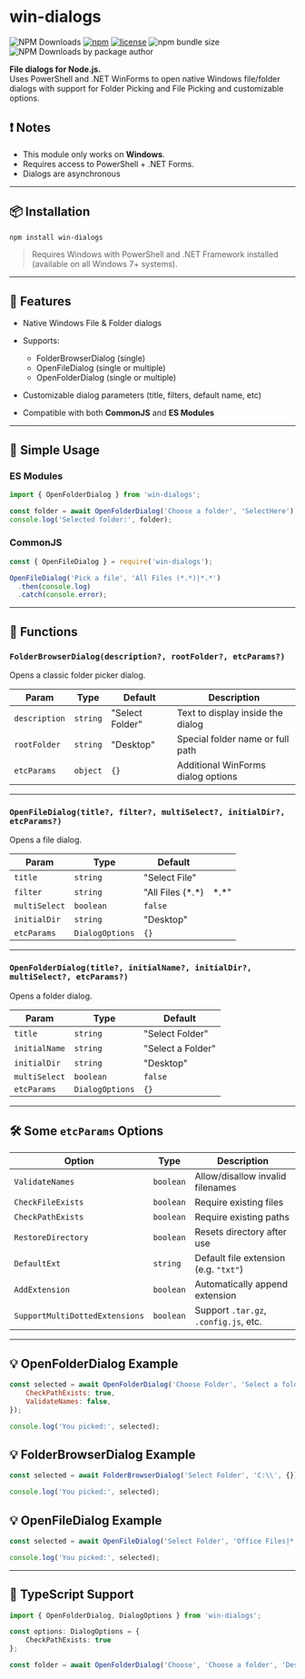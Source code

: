 # win-dialogs

![NPM Downloads](https://img.shields.io/npm/dw/win-dialogs)
[![npm](https://img.shields.io/npm/v/win-dialogs.svg)](https://www.npmjs.com/package/win-dialogs)
[![license](https://img.shields.io/npm/l/win-dialogs.svg)](https://github.com/PFearr/win-dialogs/blob/main/LICENSE)
![npm bundle size](https://img.shields.io/bundlephobia/min/win-dialogs)
![NPM Downloads by package author](https://img.shields.io/npm-stat/dy/pfearr)



**File dialogs for Node.js.**  
Uses PowerShell and .NET WinForms to open native Windows file/folder dialogs with support for Folder Picking and File Picking and customizable options.



## ❗ Notes

* This module only works on **Windows**.
* Requires access to PowerShell + .NET Forms.
* Dialogs are asynchronous

---

## 📦 Installation

```bash
npm install win-dialogs
````

> Requires Windows with PowerShell and .NET Framework installed (available on all Windows 7+ systems).

---

## 🧠 Features

* Native Windows File & Folder dialogs
* Supports:

  * FolderBrowserDialog (single)
  * OpenFileDialog (single or multiple)
  * OpenFolderDialog (single or multiple)
* Customizable dialog parameters (title, filters, default name, etc)
* Compatible with both **CommonJS** and **ES Modules**

---

## 🚀 Simple Usage

### ES Modules

```js
import { OpenFolderDialog } from 'win-dialogs';

const folder = await OpenFolderDialog('Choose a folder', 'SelectHere');
console.log('Selected folder:', folder);
```

### CommonJS

```js
const { OpenFileDialog } = require('win-dialogs');

OpenFileDialog('Pick a file', 'All Files (*.*)|*.*')
  .then(console.log)
  .catch(console.error);
```

---

## 📘 Functions

### `FolderBrowserDialog(description?, rootFolder?, etcParams?)`

Opens a classic folder picker dialog.

| Param         | Type     | Default         | Description                        |
| ------------- | -------- | --------------- | ---------------------------------- |
| `description` | `string` | "Select Folder" | Text to display inside the dialog  |
| `rootFolder`  | `string` | "Desktop"       | Special folder name or full path   |
| `etcParams`   | `object` | `{}`            | Additional WinForms dialog options |

---

### `OpenFileDialog(title?, filter?, multiSelect?, initialDir?, etcParams?)`

Opens a file dialog.

| Param         | Type            | Default            |        |
| ------------- | --------------- | ------------------ | ------ |
| `title`       | `string`        | "Select File"      |        |
| `filter`      | `string`        | "All Files (\*.\*) | \*.\*" |
| `multiSelect` | `boolean`       | `false`            |        |
| `initialDir`  | `string`        | "Desktop"          |        |
| `etcParams`   | `DialogOptions` | `{}`               |        |

---

### `OpenFolderDialog(title?, initialName?, initialDir?, multiSelect?, etcParams?)`

Opens a folder dialog.

| Param         | Type            | Default           |
| ------------- | --------------- | ----------------- |
| `title`       | `string`        | "Select Folder"   |
| `initialName` | `string`        | "Select a Folder" |
| `initialDir`  | `string`        | "Desktop"         |
| `multiSelect` | `boolean`       | `false`           |
| `etcParams`   | `DialogOptions` | `{}`              |

---

## 🛠 Some `etcParams` Options

| Option                         | Type      | Description                                                 |
| ------------------------------ | --------- | ----------------------------------------------------------- |
| `ValidateNames`                | `boolean` | Allow/disallow invalid filenames                            |
| `CheckFileExists`              | `boolean` | Require existing files                                      |
| `CheckPathExists`              | `boolean` | Require existing paths                                      |
| `RestoreDirectory`             | `boolean` | Resets directory after use                                  |
| `DefaultExt`                   | `string`  | Default file extension (e.g. `"txt"`)                       |
| `AddExtension`                 | `boolean` | Automatically append extension                              |
| `SupportMultiDottedExtensions` | `boolean` | Support `.tar.gz`, `.config.js`, etc.                       |

---

## 💡 OpenFolderDialog Example

```js
const selected = await OpenFolderDialog('Choose Folder', 'Select a folder now', 'Desktop', false, {
	CheckPathExists: true,
	ValidateNames: false,
});

console.log('You picked:', selected);
```

## 💡 FolderBrowserDialog Example

```js
const selected = await FolderBrowserDialog('Select Folder', 'C:\\', {});

console.log('You picked:', selected);
```

## 💡 OpenFileDialog Example

```js
const selected = await OpenFileDialog('Select Folder', 'Office Files|*.doc;*.xls;*.ppt' 'C:\\', {});

console.log('You picked:', selected);
```


---

## 🧩 TypeScript Support

```ts
import { OpenFolderDialog, DialogOptions } from 'win-dialogs';

const options: DialogOptions = {
	CheckPathExists: true
};

const folder = await OpenFolderDialog('Choose', 'Choose a folder', 'Desktop', false, options);
```


